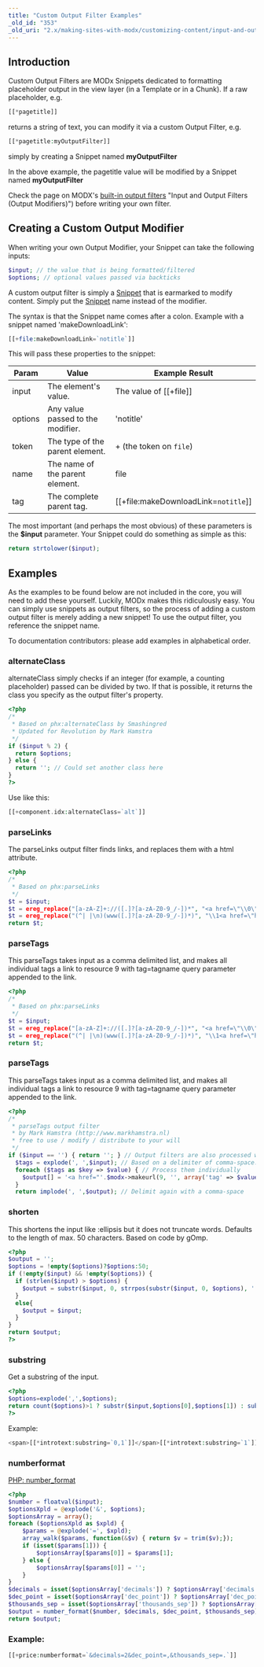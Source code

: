 ```yaml
---
title: "Custom Output Filter Examples"
_old_id: "353"
_old_uri: "2.x/making-sites-with-modx/customizing-content/input-and-output-filters-(output-modifiers)/custom-output-filter-examples"
---
```


## Introduction

 Custom Output Filters are MODx Snippets dedicated to formatting placeholder output in the view layer (in a Template or in a Chunk). If a raw placeholder, e.g.

``` php
[[*pagetitle]]
```

 returns a string of text, you can modify it via a custom Output Filter, e.g.

``` php
[[*pagetitle:myOutputFilter]]
```

 simply by creating a Snippet named **myOutputFilter**

 In the above example, the pagetitle value will be modified by a Snippet named **myOutputFilter**

 Check the page on MODX's [built-in output filters](building-sites/tag-syntax/output-filters) "Input and Output Filters (Output Modifiers)") before writing your own filter.

## Creating a Custom Output Modifier

 When writing your own Output Modifier, your Snippet can take the following inputs:

``` php
$input; // the value that is being formatted/filtered
$options; // optional values passed via backticks
```

 A custom output filter is simply a [Snippet](extending-modx/snippets "Snippets") that is earmarked to modify content. Simply put the [Snippet](extending-modx/snippets "Snippets") name instead of the modifier.

 The syntax is that the Snippet name comes after a colon. Example with a snippet named 'makeDownloadLink':

``` php
[[+file:makeDownloadLink=`notitle`]]
```

 This will pass these properties to the snippet:

| Param   | Value                             | Example Result                           |
| ------- | --------------------------------- | ---------------------------------------- |
| input   | The element's value.              | The value of \[\[+file\]\]               |
| options | Any value passed to the modifier. | 'notitle'                                |
| token   | The type of the parent element.   | + (the token on `file`)                  |
| name    | The name of the parent element.   | file                                     |
| tag     | The complete parent tag.          | \[\[+file:makeDownloadLink=`notitle`\]\] |

 The most important (and perhaps the most obvious) of these parameters is the **$input** parameter. Your Snippet could do something as simple as this:

``` php
return strtolower($input);
```

## Examples

 As the examples to be found below are not included in the core, you will need to add these yourself. Luckily, MODx makes this ridiculously easy. You can simply use snippets as output filters, so the process of adding a custom output filter is merely adding a new snippet! To use the output filter, you reference the snippet name.

 To documentation contributors: please add examples in alphabetical order.

### alternateClass

 alternateClass simply checks if an integer (for example, a counting placeholder) passed can be divided by two. If that is possible, it returns the class you specify as the output filter's property.

``` php
<?php
/*
 * Based on phx:alternateClass by Smashingred
 * Updated for Revolution by Mark Hamstra
 */
if ($input % 2) {
  return $options;
} else {
  return ''; // Could set another class here
}
?>
```

 Use like this:

``` php
[[+component.idx:alternateClass=`alt`]]
```

### parseLinks

 The parseLinks output filter finds links, and replaces them with a html <a> attribute.</a>

``` php
<?php
/*
 * Based on phx:parseLinks
 */
$t = $input;
$t = ereg_replace("[a-zA-Z]+://([.]?[a-zA-Z0-9_/-])*", "<a href=\"\\0\">\\0</a>", $t);
$t = ereg_replace("(^| |\n)(www([.]?[a-zA-Z0-9_/-])*)", "\\1<a href=\"http://\\2\">\\2</a>", $t);
return $t;
```

### parseTags

This parseTags takes input as a comma delimited list, and makes all individual tags a link to resource 9 with tag=tagname query parameter appended to the link.

``` php
<?php
/*
 * Based on phx:parseLinks
 */
$t = $input;
$t = ereg_replace("[a-zA-Z]+://([.]?[a-zA-Z0-9_/-])*", "<a href=\"\\0\">\\0</a>", $t);
$t = ereg_replace("(^| |\n)(www([.]?[a-zA-Z0-9_/-])*)", "\\1<a href=\"http://\\2\">\\2</a>", $t);
return $t;
```

### parseTags

This parseTags takes input as a comma delimited list, and makes all individual tags a link to resource 9 with tag=tagname query parameter appended to the link.

``` php
<?php
/*
 * parseTags output filter
 * by Mark Hamstra (http://www.markhamstra.nl)
 * free to use / modify / distribute to your will
 */
if ($input == '') { return ''; } // Output filters are also processed when the input is empty, so check for that.
  $tags = explode(', ',$input); // Based on a delimiter of comma-space.
  foreach ($tags as $key => $value) { // Process them individually
    $output[] = '<a href="'.$modx->makeurl(9, '', array('tag' => $value)).'">'.$value.'</a>';
  }
  return implode(', ',$output); // Delimit again with a comma-space
```

### shorten

This shortens the input like :ellipsis but it does not truncate words. Defaults to the length of max. 50 characters. Based on code by gOmp.

``` php
<?php
$output = '';
$options = !empty($options)?$options:50;
if (!empty($input) && !empty($options)) {
  if (strlen($input) > $options) {
    $output = substr($input, 0, strrpos(substr($input, 0, $options), ' ')).' …';
  }
  else{
    $output = $input;
  }
}
return $output;
?>
```

### substring

Get a substring of the input.

``` php
<?php
$options=explode(',',$options);
return count($options)>1 ? substr($input,$options[0],$options[1]) : substr($input,$options[0]);
?>
```

Example:

``` php
<span>[[*introtext:substring=`0,1`]]</span>[[*introtext:substring=`1`]]
```

### numberformat
[PHP: number_format](http://php.net/manual/en/function.number-format.php)

``` php
<?php
$number = floatval($input);
$optionsXpld = @explode('&', $options);
$optionsArray = array();
foreach ($optionsXpld as $xpld) {
    $params = @explode('=', $xpld);
    array_walk($params, function(&$v) { return $v = trim($v);});
    if (isset($params[1])) {
        $optionsArray[$params[0]] = $params[1];
    } else {
        $optionsArray[$params[0]] = '';
    }
}
$decimals = isset($optionsArray['decimals']) ? $optionsArray['decimals'] : null;
$dec_point = isset($optionsArray['dec_point']) ? $optionsArray['dec_point'] : null;
$thousands_sep = isset($optionsArray['thousands_sep']) ? $optionsArray['thousands_sep'] : null;
$output = number_format($number, $decimals, $dec_point, $thousands_sep);
return $output;
```

### Example:

``` php
[[+price:numberformat=`&decimals=2&dec_point=,&thousands_sep=.`]]
```
